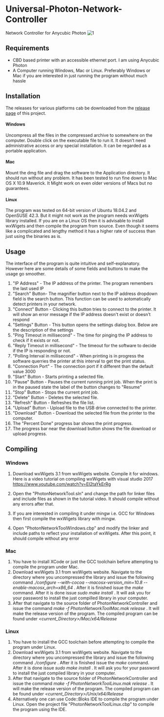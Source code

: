 # Universal-Photon-Network-Controller
 Network Controller for Anycubic Photon
![1](https://github.com/Photonsters/Universal-Photon-Network-Controller/raw/master/platformIndependancy.png)

## Requirements

* CBD based printer with an accessible ethernet port. I am using Anycubic Photon
* A Computer running Windows, Mac or Linux. Preferably Windows or Mac if you are interested in just running the program without much hassle

## Installation
The releases for various platforms cab be downloaded from the [release page](https://github.com/Photonsters/Universal-Photon-Network-Controller/releases) of this project.
#### Windows

Uncompress all the files in the compressed archive to somewhere on the computer. Double click on the executable file to run it. It doesn't need administrative access or any special installation. It can be regarded as a portable application.

#### Mac

Mount the dmg file and drag the software to the Application directory. It should run without any problem. It has been tested to run fine down to Mac OS X 10.9 Maverick. It Might work on even older versions of Macs but no guarantees.

#### Linux

The program was tested on 64-bit version of Ubuntu 18.04.2 and OpenSUSE 42.3. But it might not work as the program needs wxWigets library installed. If you are on a Linux OS then it is advisable to install wxWigets and then compile the program from source. Even though it seems like a complicated and lengthy method it has a higher rate of success than just using the binaries as is.

## Usage

The interface of the program is quite intuitive and self-explanatory. However here are some details of some fields and buttons to make the usage go smoother.

1. "IP Address" - The IP address of the printer. The program remembers the last used IP
1. "Search" Button- The magnifier button next to the IP address dropdown field is the search button. This function can be used to aotomatically detect printers in your network. 
1. "Connect" Button - Clicking this button tries to connect to the printer. It will show an error message if the IP address doesn't exist or doesn't respond
1. "Settings" Button - This button opens the settings dialog box. Below are the description of the settings
 1. "Ping Timeout in millisecond" - The time for pinging the IP address to check if it exists or not.
 1. "Reply Timeout in millisecond" - The timeout for the software to decide if the IP is responding or not.
 1. "Polling Interval in millisecond" - When printing is in progress the software querries the printer at this interval to get the print status.
 1. "Connection Port" - The connection port if it different than the default value 3000
1. "Start" Button - Starts printing a selected file.
1. "Pause" Button - Pauses the current running print job. When the print is in the paused state the label of the button changes to "Resume"
1. "Stop" Button - Stops the current print job. 
1. "Delete" Button - Deletes the selected file.
1. "Refresh" Button - Refreshes the file list.
1. "Upload" Button - Upload file to the USB drive connected to the printer.
1. "Download" Button - Download the selected file from the printer to the computer.
1. The "Percent Done" progress bar shows the print progress.
1. The progress bar near the download button shows the file download or upload progress.

## Compiling

### Windows
1. Download wxWigets 3.1 from wxWigets website. Compile it for windows. Here is a video tutorial on compiling wxWigets with visual studio 2017 https://www.youtube.com/watch?v=EI2taYkErRg
1. Open the "PhotonNetworkTool.sln" and change the path for linker files and include files as shown in the tutorial video. It should compile without any errors after that.

1. If you are interested in compiling it under mingw i.e. GCC for Windows then first compile the wxWigets library with mingw.
1. Open "PhotonNetworkToolWindows.cbp" and modify the linker and include paths to reflect your installation of wxWigets. After this point, it should compile without any error

### Mac
1. You have to install XCode or just the GCC toolchain before attempting to compile the program under Mac.
1. Download wxWigets 3.1 from wxWigets website. Navigate to the directory where you uncompressed the library and issue the following command _./configure --with-cocoa --macosx-version_min=10.8 --enable-macosx_arch=x86_64_ . After it is finished issue the _make_ command. After it is done issue _sudo make install_ . It will ask you for your password to install the just compilled library in your computer.
1. After that navigate to the source folder of PhotonNetworkController and issue the command _make -f PhotonNetworkToolMac.mak release_ . It will make the release version of the program. The compiled program can be found under _<current_Directory>/Mac/x64/Release_

### Linux
1. You have to install the GCC toolchain before attempting to compile the program under Linux.
1. Download wxWigets 3.1 from wxWigets website. Navigate to the directory where you uncompressed the library and issue the following command _./configure_ . After it is finished issue the _make_ command. After it is done issue _sudo make install_ . It will ask you for your password to install the just compiled library in your computer.
1. After that navigate to the source folder of PhotonNetworkController and issue the command _make -f PhotonNetworkToolLinux.mak release_ . It will make the release version of the program. The compiled program can be found under _<current_Directory>/Unix/x64/Release_
1. Alternatively one can use Code::Bloks IDE to compile the program under Linux. Open the project file "PhotonNetworkToolLinux.cbp" to compile the program using the IDE.

